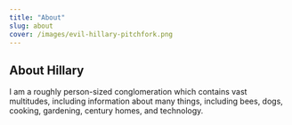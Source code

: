 ```yaml
---
title: "About"
slug: about
cover: /images/evil-hillary-pitchfork.png
---
```


## About Hillary ##

I am a roughly person-sized conglomeration which contains vast multitudes, including information about many things, including bees, dogs, cooking, gardening, century homes, and technology. 


